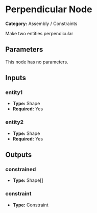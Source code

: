 
# Perpendicular Node

**Category:** Assembly / Constraints

Make two entities perpendicular

## Parameters

This node has no parameters.

## Inputs


### entity1
- **Type:** Shape
- **Required:** Yes



### entity2
- **Type:** Shape
- **Required:** Yes



## Outputs


### constrained
- **Type:** Shape[]



### constraint
- **Type:** Constraint




